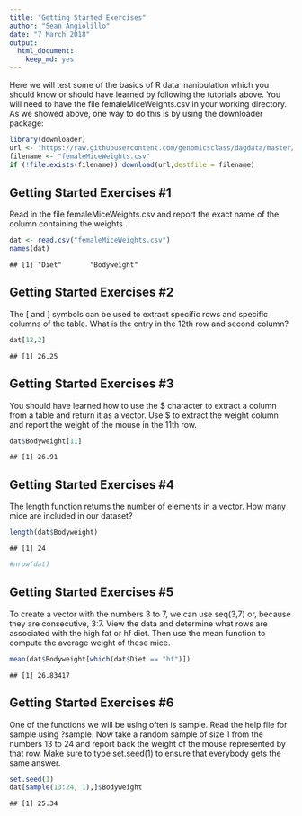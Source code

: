 ```yaml
---
title: "Getting Started Exercises"
author: "Sean Angiolillo"
date: "7 March 2018"
output: 
  html_document: 
    keep_md: yes
---
```




Here we will test some of the basics of R data manipulation which you should know or should have learned by following the tutorials above. You will need to have the file femaleMiceWeights.csv in your working directory. As we showed above, one way to do this is by using the downloader package:

```r
library(downloader) 
url <- "https://raw.githubusercontent.com/genomicsclass/dagdata/master/inst/extdata/femaleMiceWeights.csv"
filename <- "femaleMiceWeights.csv" 
if (!file.exists(filename)) download(url,destfile = filename)
```

## Getting Started Exercises #1

Read in the file femaleMiceWeights.csv and report the exact name of the column containing the weights.


```r
dat <- read.csv("femaleMiceWeights.csv")
names(dat)
```

```
## [1] "Diet"       "Bodyweight"
```

## Getting Started Exercises #2

The [ and ] symbols can be used to extract specific rows and specific columns of the table. What is the entry in the 12th row and second column?


```r
dat[12,2]
```

```
## [1] 26.25
```

## Getting Started Exercises #3

You should have learned how to use the \$ character to extract a column from a table and return it as a vector. Use \$ to extract the weight column and report the weight of the mouse in the 11th row.


```r
dat$Bodyweight[11]
```

```
## [1] 26.91
```

## Getting Started Exercises #4

The length function returns the number of elements in a vector. How many mice are included in our dataset?


```r
length(dat$Bodyweight)
```

```
## [1] 24
```

```r
#nrow(dat)
```

## Getting Started Exercises #5

To create a vector with the numbers 3 to 7, we can use seq(3,7) or, because they are consecutive, 3:7. View the data and determine what rows are associated with the high fat or hf diet. Then use the mean function to compute the average weight of these mice.


```r
mean(dat$Bodyweight[which(dat$Diet == "hf")])
```

```
## [1] 26.83417
```


## Getting Started Exercises #6

One of the functions we will be using often is sample. Read the help file for sample using ?sample. Now take a random sample of size 1 from the numbers 13 to 24 and report back the weight of the mouse represented by that row. Make sure to type set.seed(1) to ensure that everybody gets the same answer.


```r
set.seed(1)
dat[sample(13:24, 1),]$Bodyweight
```

```
## [1] 25.34
```

